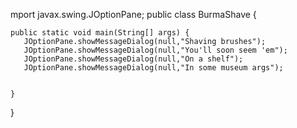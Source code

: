 mport javax.swing.JOptionPane;
public class BurmaShave {

    public static void main(String[] args) {
       JOptionPane.showMessageDialog(null,"Shaving brushes");
       JOptionPane.showMessageDialog(null,"You'll soon seem 'em");
       JOptionPane.showMessageDialog(null,"On a shelf");
       JOptionPane.showMessageDialog(null,"In some museum args");
       
       
    }
}
